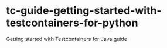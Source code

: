 # tc-guide-getting-started-with-testcontainers-for-python
Getting started with Testcontainers for Java guide
